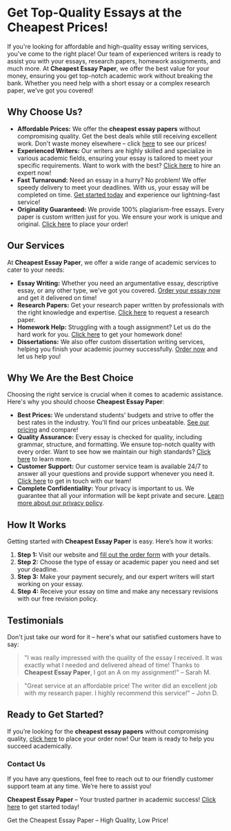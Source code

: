 <h1>Get Top-Quality Essays at the Cheapest Prices!</h1>

<p>If you're looking for affordable and high-quality essay writing services, you've come to the right place! Our team of experienced writers is ready to assist you with your essays, research papers, homework assignments, and much more. At <strong>Cheapest Essay Paper</strong>, we offer the best value for your money, ensuring you get top-notch academic work without breaking the bank. Whether you need help with a short essay or a complex research paper, we’ve got you covered!</p>

<h2>Why Choose Us?</h2>

<ul>
    <li><strong>Affordable Prices:</strong> We offer the <strong>cheapest essay papers</strong> without compromising quality. Get the best deals while still receiving excellent work. Don't waste money elsewhere – click <a href="https://tinyurl.com/topessay?keyword=cheapest+essay+paper">here</a> to see our prices!</li>
    <li><strong>Experienced Writers:</strong> Our writers are highly skilled and specialize in various academic fields, ensuring your essay is tailored to meet your specific requirements. Want to work with the best? <a href="https://tinyurl.com/topessay?keyword=cheapest+essay+paper">Click here</a> to hire an expert now!</li>
    <li><strong>Fast Turnaround:</strong> Need an essay in a hurry? No problem! We offer speedy delivery to meet your deadlines. With us, your essay will be completed on time. <a href="https://tinyurl.com/topessay?keyword=cheapest+essay+paper">Get started today</a> and experience our lightning-fast service!</li>
    <li><strong>Originality Guaranteed:</strong> We provide 100% plagiarism-free essays. Every paper is custom written just for you. We ensure your work is unique and original. <a href="https://tinyurl.com/topessay?keyword=cheapest+essay+paper">Click here</a> to place your order!</li>
</ul>

<h2>Our Services</h2>

<p>At <strong>Cheapest Essay Paper</strong>, we offer a wide range of academic services to cater to your needs:</p>

<ul>
    <li><strong>Essay Writing:</strong> Whether you need an argumentative essay, descriptive essay, or any other type, we've got you covered. <a href="https://tinyurl.com/topessay?keyword=cheapest+essay+paper">Order your essay now</a> and get it delivered on time!</li>
    <li><strong>Research Papers:</strong> Get your research paper written by professionals with the right knowledge and expertise. <a href="https://tinyurl.com/topessay?keyword=cheapest+essay+paper">Click here</a> to request a research paper.</li>
    <li><strong>Homework Help:</strong> Struggling with a tough assignment? Let us do the hard work for you. <a href="https://tinyurl.com/topessay?keyword=cheapest+essay+paper">Click here</a> to get your homework done!</li>
    <li><strong>Dissertations:</strong> We also offer custom dissertation writing services, helping you finish your academic journey successfully. <a href="https://tinyurl.com/topessay?keyword=cheapest+essay+paper">Order now</a> and let us help you!</li>
</ul>

<h2>Why We Are the Best Choice</h2>

<p>Choosing the right service is crucial when it comes to academic assistance. Here's why you should choose <strong>Cheapest Essay Paper</strong>:</p>

<ul>
    <li><strong>Best Prices:</strong> We understand students' budgets and strive to offer the best rates in the industry. You'll find our prices unbeatable. <a href="https://tinyurl.com/topessay?keyword=cheapest+essay+paper">See our pricing</a> and compare!</li>
    <li><strong>Quality Assurance:</strong> Every essay is checked for quality, including grammar, structure, and formatting. We ensure top-notch quality with every order. Want to see how we maintain our high standards? <a href="https://tinyurl.com/topessay?keyword=cheapest+essay+paper">Click here</a> to learn more.</li>
    <li><strong>Customer Support:</strong> Our customer service team is available 24/7 to answer all your questions and provide support whenever you need it. <a href="https://tinyurl.com/topessay?keyword=cheapest+essay+paper">Click here</a> to get in touch with our team!</li>
    <li><strong>Complete Confidentiality:</strong> Your privacy is important to us. We guarantee that all your information will be kept private and secure. <a href="https://tinyurl.com/topessay?keyword=cheapest+essay+paper">Learn more about our privacy policy</a>.</li>
</ul>

<h2>How It Works</h2>

<p>Getting started with <strong>Cheapest Essay Paper</strong> is easy. Here’s how it works:</p>

<ol>
    <li><strong>Step 1:</strong> Visit our website and <a href="https://tinyurl.com/topessay?keyword=cheapest+essay+paper">fill out the order form</a> with your details.</li>
    <li><strong>Step 2:</strong> Choose the type of essay or academic paper you need and set your deadline.</li>
    <li><strong>Step 3:</strong> Make your payment securely, and our expert writers will start working on your essay.</li>
    <li><strong>Step 4:</strong> Receive your essay on time and make any necessary revisions with our free revision policy.</li>
</ol>

<h2>Testimonials</h2>

<p>Don't just take our word for it – here's what our satisfied customers have to say:</p>

<blockquote>
    <p>"I was really impressed with the quality of the essay I received. It was exactly what I needed and delivered ahead of time! Thanks to <strong>Cheapest Essay Paper</strong>, I got an A on my assignment!" – Sarah M.</p>
</blockquote>

<blockquote>
    <p>"Great service at an affordable price! The writer did an excellent job with my research paper. I highly recommend this service!" – John D.</p>
</blockquote>

<h2>Ready to Get Started?</h2>

<p>If you’re looking for the <strong>cheapest essay papers</strong> without compromising quality, <a href="https://tinyurl.com/topessay?keyword=cheapest+essay+paper">click here</a> to place your order now! Our team is ready to help you succeed academically.</p>

<h3>Contact Us</h3>

<p>If you have any questions, feel free to reach out to our friendly customer support team at any time. We’re here to assist you!</p>

<p><strong>Cheapest Essay Paper</strong> – Your trusted partner in academic success! <a href="https://tinyurl.com/topessay?keyword=cheapest+essay+paper">Click here</a> to get started today!</p>
Get the Cheapest Essay Paper – High Quality, Low Price!
